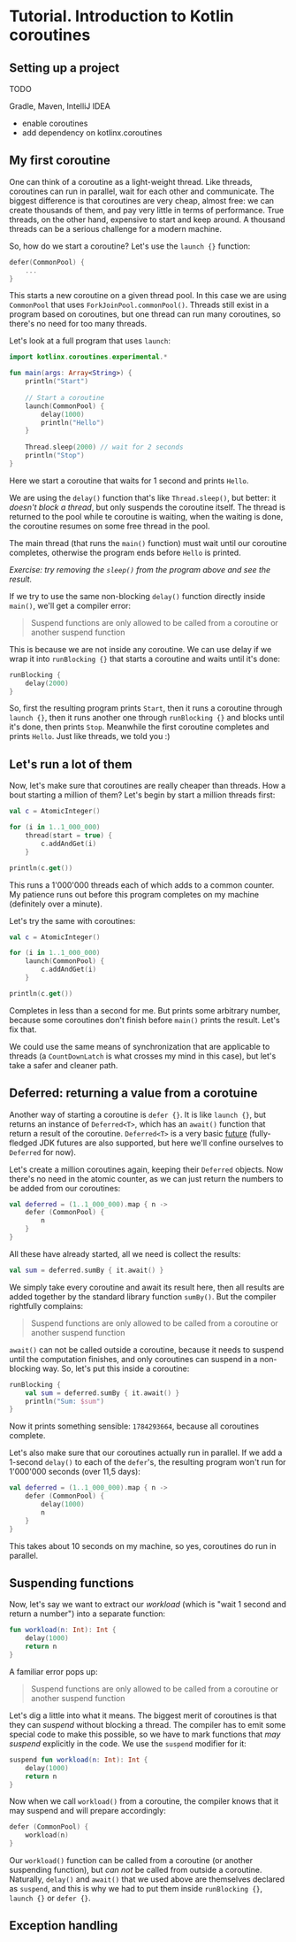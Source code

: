 # Tutorial. Introduction to Kotlin coroutines

## Setting up a project

TODO

Gradle, Maven, IntelliJ IDEA

* enable coroutines
* add dependency on kotlinx.coroutines

## My first coroutine

One can think of a coroutine as a light-weight thread. Like threads, coroutines can run in parallel, wait for each other and communicate. The biggest difference is that coroutines are very cheap, almost free: we can create thousands of them, and pay very little in terms of performance. True threads, on the other hand, expensive to start and keep around. A thousand threads can be a serious challenge for a modern machine.
   
So, how do we start a coroutine? Let's use the `launch {}` function:

```kotlin
defer(CommonPool) {
    ...
}
```

This starts a new coroutine on a given thread pool. In this case we are using `CommonPool` that uses `ForkJoinPool.commonPool()`. Threads still exist in a program based on coroutines, but one thread can run many coroutines, so there's no need for too many threads.

Let's look at a full program that uses `launch`:


```kotlin
import kotlinx.coroutines.experimental.*

fun main(args: Array<String>) {
    println("Start")
    
    // Start a coroutine
    launch(CommonPool) {
        delay(1000)
        println("Hello")
    }
    
    Thread.sleep(2000) // wait for 2 seconds
    println("Stop")
}
```
   
Here we start a coroutine that waits for 1 second and prints `Hello`. 

We are using the `delay()` function that's like `Thread.sleep()`, but better: it _doesn't block a thread_, but only suspends the coroutine itself. The thread is returned to the pool while te coroutine is waiting, when the waiting is done, the coroutine resumes on some free thread in the pool. 

The main thread (that runs the `main()` function) must wait until our coroutine completes, otherwise the program ends before `Hello` is printed. 

_Exercise: try removing the `sleep()` from the program above and see the result._
 
 If we try to use the same non-blocking `delay()` function directly inside `main()`, we'll get a compiler error:
  
> Suspend functions are only allowed to be called from a coroutine or another suspend function

This is because we are not inside any coroutine. We can use delay if we wrap it into `runBlocking {}` that starts a coroutine and waits until it's done:

```kotlin
runBlocking {
    delay(2000)
}
```

So, first the resulting program prints `Start`, then it runs a coroutine through `launch {}`, then it runs another one through `runBlocking {}` and blocks until it's done, then prints `Stop`. Meanwhile the first coroutine completes and prints `Hello`. Just like threads, we told you :)
  
## Let's run a lot of them

Now, let's make sure that coroutines are really cheaper than threads. How a bout starting a million of them? Let's begin by start a million threads first:

```kotlin
val c = AtomicInteger()

for (i in 1..1_000_000)
    thread(start = true) {
        c.addAndGet(i)
    }

println(c.get())
```

This runs a 1'000'000 threads each of which adds to a common counter. My patience runs out before this program completes on my machine (definitely over a minute).

Let's try the same with coroutines:

```kotlin
val c = AtomicInteger()

for (i in 1..1_000_000)
    launch(CommonPool) {
        c.addAndGet(i)
    }

println(c.get())
```

Completes in less than a second for me. But prints some arbitrary number, because some coroutines don't finish before `main()` prints the result. Let's fix that.
  
We could use the same means of synchronization that are applicable to threads (a `CountDownLatch` is what crosses my mind in this case), but let's take a safer and cleaner path.


## Deferred: returning a value from a corotuine

Another way of starting a coroutine is `defer {}`. It is like `launch {}`, but returns an instance of `Deferred<T>`, which has an `await()` function that return a result of the coroutine. `Deferred<T>` is a very basic [future](https://en.wikipedia.org/wiki/Futures_and_promises) (fully-fledged JDK futures are also supported, but here we'll confine ourselves to `Deferred` for now).  

  
Let's create a million coroutines again, keeping their `Deferred` objects. Now there's no need in the atomic counter, as we can just return the numbers to be added from our coroutines:

```kotlin
val deferred = (1..1_000_000).map { n ->
    defer (CommonPool) { 
        n 
    }
}
```

All these have already started, all we need is collect the results:

```kotlin
val sum = deferred.sumBy { it.await() }
```

We simply take every coroutine and await its result here, then all results are added together by the standard library function `sumBy()`. But the compiler rightfully complains:

> Suspend functions are only allowed to be called from a coroutine or another suspend function

`await()` can not be called outside a coroutine, because it needs to suspend until the computation finishes, and only coroutines can suspend in a non-blocking way. So, let's put this inside a coroutine:

```kotlin
runBlocking {
    val sum = deferred.sumBy { it.await() }
    println("Sum: $sum")
}
```

Now it prints something sensible: `1784293664`, because all coroutines complete. 

Let's also make sure that our coroutines actually run in parallel. If we add a 1-second `delay()` to each of the `defer`'s, the resulting program won't run for 1'000'000 seconds (over 11,5 days):

```kotlin
val deferred = (1..1_000_000).map { n ->
    defer (CommonPool) { 
        delay(1000)
        n 
    }
}
```

This takes about 10 seconds on my machine, so yes, coroutines do run in parallel.

## Suspending functions

Now, let's say we want to extract our _workload_ (which is "wait 1 second and return a number") into a separate function:   

```kotlin
fun workload(n: Int): Int {
    delay(1000)
    return n 
}
```

A familiar error pops up:

> Suspend functions are only allowed to be called from a coroutine or another suspend function

Let's dig a little into what it means. The biggest merit of coroutines is that they can _suspend_ without blocking a thread. The compiler has to emit some special code to make this possible, so we have to mark functions that _may suspend_ explicitly in the code. We use the `suspend` modifier for it: 

```kotlin
suspend fun workload(n: Int): Int {
    delay(1000)
    return n 
}
```

Now when we call `workload()` from a coroutine, the compiler knows that it may suspend and will prepare accordingly:

```kotlin
defer (CommonPool) {
    workload(n)
}
```

Our `workload()` function can be called from a coroutine (or another suspending function), but _can not_ be called from outside a coroutine. Naturally, `delay()` and `await()` that we used above are themselves declared as `suspend`, and this is why we had to put them inside `runBlocking {}`, `launch {}` or `defer {}`.  
  
## Exception handling
 
 